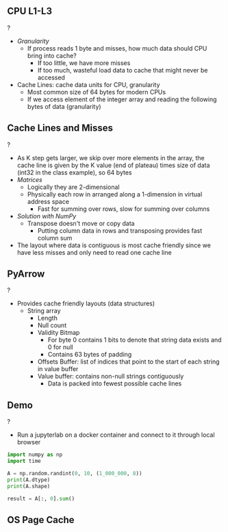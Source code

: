## CPU L1-L3
?
- *Granularity*
	- If process reads 1 byte and misses, how much data should CPU bring into cache?
		- If too little, we have more misses
		- If too much, wasteful load data to cache that might never be accessed
- Cache Lines: cache data units for CPU, granularity
	- Most common size of 64 bytes for modern CPUs
	- If we access element of the integer array and reading the following bytes of data (granularity)


## Cache Lines and Misses
?
- As K step gets larger, we skip over more elements in the array, the cache line is given by the K value (end of plateau) times size of data (int32 in the class example), so 64 bytes
- *Matrices*
	- Logically they are 2-dimensional
	- Physically each row in arranged along a 1-dimension in virtual address space
		- Fast for summing over rows, slow for summing over columns 
- *Solution with NumPy*
	- Transpose doesn't move or copy data
		- Putting column data in rows and transposing provides fast column sum
- The layout where data is contiguous is most cache friendly since we have less misses and only need to read one cache line
## PyArrow
?
- Provides cache friendly layouts (data structures)
	- String array
		- Length
		- Null count
		- Validity Bitmap
			- For byte 0 contains 1 bits to denote that string data exists and 0 for null
			- Contains 63 bytes of padding 
		- Offsets Buffer: list of indices that point to the start of each string in value buffer
		- Value buffer: contains non-null strings contiguously
			- Data is packed into fewest possible cache lines

## Demo
?
- Run a jupyterlab on a docker container and connect to it through local browser
```python
import numpy as np
import time

A = np.random.randint(0, 10, (1_000_000, 8))
print(A.dtype)
print(A.shape)

result = A[:, 0].sum() 
```

## OS Page Cache


## 